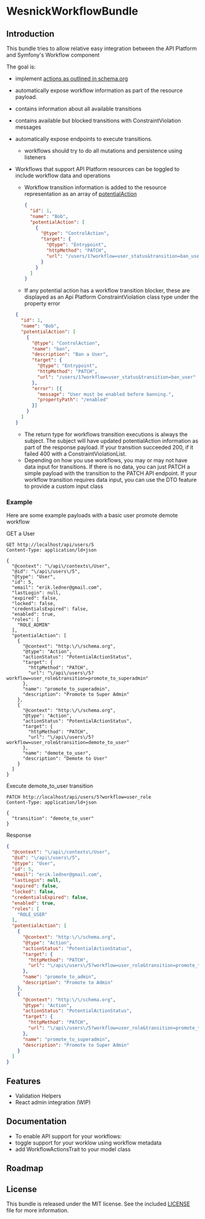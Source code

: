 WesnickWorkflowBundle
==================

Introduction
------------

This bundle tries to allow relative easy integration between the API Platform and Symfony's Workflow component

The goal is:
 - implement [actions as outlined in schema.org](https://schema.org/docs/actions.html) 
 - automatically expose workflow information as part of the resource payload.
  - contains information about all available transitions
  - contains available but blocked transitions with ConstraintViolation messages 
 - automatically expose endpoints to execute transitions.
   - workflows should try to do all mutations and persistence using listeners

- Workflows that support API Platform resources can be toggled to include workflow data and operations
  - Workflow transition information is added to the resource representation as an array of [potentialAction](https://schema.org/docs/actions.html)
    ```json
    {
      "id": 1,
      "name": "Bob",
      "potentialAction": [
        {
          "@type": "ControlAction",
          "target": {
            "@type": "Entrypoint",
            "httpMethod": "PATCH",
            "url": "/users/1?workflow=user_status&transition=ban_user"
          }
        }
      ]
    }
    
    ```
  -  If any potential action has a workflow transition blocker, these are displayed as an Api Platform ConstraintViolation class type under the property error
    ```json
    {
      "id": 1,
      "name": "Bob",
      "potentialAction": [
        {
          "@type": "ControlAction",
          "name": "ban",
          "description": "Ban a User",
          "target": {
            "@type": "Entrypoint",
            "httpMethod": "PATCH",
            "url": "/users/1?workflow=user_status&transition=ban_user"
          },
          "error": [{
            "message": "User must be enabled before banning.",
            "propertyPath": "/enabled"
          }]
        }
      ]
    }
    ```
  - The return type for workflows transition executions is always the subject.  The subject will have updated potentialAction information as part of the response payload.  If your transition succeeded 200, if it failed 400 with a ConstraintViolationList.  
  - Depending on how you use workflows, you may or may not have data input for transitions. If there is no data, you can just PATCH a simple payload with the transition to the PATCH API endpoint. If your workflow transition requires data input, you can use the DTO feature to provide a custom input class

### Example
Here are some example payloads with a basic user promote demote workflow

GET a User
```
GET http://localhost/api/users/5
Content-Type: application/ld+json

{
  "@context": "\/api\/contexts\/User",
  "@id": "\/api\/users\/5",
  "@type": "User",
  "id": 5,
  "email": "erik.ledner@gmail.com",
  "lastLogin": null,
  "expired": false,
  "locked": false,
  "credentialsExpired": false,
  "enabled": true,
  "roles": [
    "ROLE_ADMIN"
  ],
  "potentialAction": [
    {
      "@context": "http:\/\/schema.org",
      "@type": "Action",
      "actionStatus": "PotentialActionStatus",
      "target": {
        "httpMethod": "PATCH",
        "url": "\/api\/users\/5?workflow=user_role&transition=promote_to_superadmin"
      },
      "name": "promote_to_superadmin",
      "description": "Promote to Super Admin"
    },
    {
      "@context": "http:\/\/schema.org",
      "@type": "Action",
      "actionStatus": "PotentialActionStatus",
      "target": {
        "httpMethod": "PATCH",
        "url": "\/api\/users\/5?workflow=user_role&transition=demote_to_user"
      },
      "name": "demote_to_user",
      "description": "Demote to User"
    }
  ]
}
```
Execute demote_to_user transition
```
PATCH http://localhost/api/users/5?workflow=user_role
Content-Type: application/ld+json

{
  "transition": "demote_to_user"
}
```
Response
```json
{
  "@context": "\/api\/contexts\/User",
  "@id": "\/api\/users\/5",
  "@type": "User",
  "id": 5,
  "email": "erik.ledner@gmail.com",
  "lastLogin": null,
  "expired": false,
  "locked": false,
  "credentialsExpired": false,
  "enabled": true,
  "roles": [
    "ROLE_USER"
  ],
  "potentialAction": [
    {
      "@context": "http:\/\/schema.org",
      "@type": "Action",
      "actionStatus": "PotentialActionStatus",
      "target": {
        "httpMethod": "PATCH",
        "url": "\/api\/users\/5?workflow=user_role&transition=promote_to_admin"
      },
      "name": "promote_to_admin",
      "description": "Promote to Admin"
    },
    {
      "@context": "http:\/\/schema.org",
      "@type": "Action",
      "actionStatus": "PotentialActionStatus",
      "target": {
        "httpMethod": "PATCH",
        "url": "\/api\/users\/5?workflow=user_role&transition=promote_to_superadmin"
      },
      "name": "promote_to_superadmin",
      "description": "Promote to Super Admin"
    }
  ]
}
```  


Features
--------

- Validation Helpers
- React admin integration (WIP)

Documentation
-------------

- To enable API support for your workflows:
 - toggle support for your worklow using workflow metadata
 - add WorkflowActionsTrait to your model class

Roadmap
-------

License
-------

This bundle is released under the MIT license. See the included
[LICENSE](src/Resources/meta/LICENSE) file for more information.
